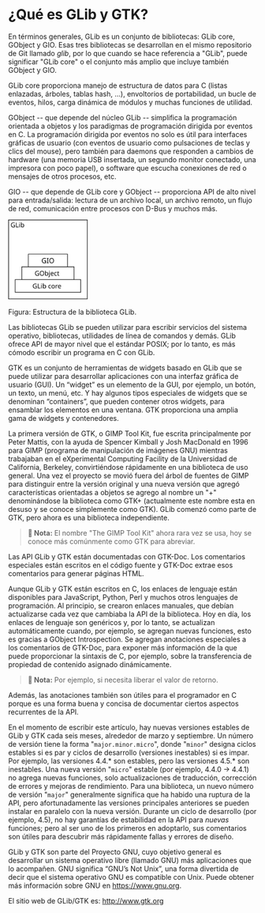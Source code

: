 # ¿Qué es GLib y GTK?

En términos generales, GLib es un conjunto de bibliotecas: GLib core, GObject y GIO. Esas tres bibliotecas se desarrollan en el mismo repositorio de Git llamado *glib*, por lo que cuando se hace referencia a "GLib", puede significar "GLib core" o el conjunto más amplio que incluye también GObject y GIO.

GLib core proporciona manejo de estructura de datos para C (listas enlazadas, árboles, tablas hash, ...), envoltorios de portabilidad, un bucle de eventos, hilos, carga dinámica de módulos y muchas funciones de utilidad.

GObject -- que depende del núcleo GLib -- simplifica la programación orientada a objetos y los paradigmas de programación dirigida por eventos en C. La programación dirigida por eventos no solo es útil para interfaces gráficas de usuario (con eventos de usuario como pulsaciones de teclas y clics del mouse), pero también para daemons que responden a cambios de hardware (una memoria USB insertada, un segundo monitor conectado, una impresora con poco papel), o software que escucha conexiones de red o mensajes de otros procesos, etc.

GIO -- que depende de GLib core y GObject -- proporciona API de alto nivel para entrada/salida: lectura de un archivo local, un archivo remoto, un flujo de red, comunicación entre procesos con D-Bus y muchos más.

<a id="fig-glib-struct-001"></a>

<div class="caption">

<img src="https://raw.githubusercontent.com/gersonbenavides/glib-gtk-libro/main/src/assets/images/diagrams/glib-struct-001.svg" alt="Estructura de la biblioteca GLib." width="32%" />

<p><span class="fig-glib-struct-001">Figura</span>: Estructura de la biblioteca GLib.</p>

</div>

Las bibliotecas GLib se pueden utilizar para escribir servicios del sistema operativo, bibliotecas, utilidades de línea de comandos y demás. GLib ofrece API de mayor nivel que el estándar POSIX; por lo tanto, es más cómodo escribir un programa en C con GLib.

GTK es un conjunto de herramientas de widgets basado en GLib que se puede utilizar para desarrollar aplicaciones con una interfaz gráfica de usuario (GUI). Un “widget” es un elemento de la GUI, por ejemplo, un botón, un texto, un menú, etc. Y hay algunos tipos especiales de widgets que se denominan “containers”, que pueden contener otros widgets, para ensamblar los elementos en una ventana. GTK proporciona una amplia gama de widgets y contenedores.

La primera versión de GTK, o GIMP Tool Kit, fue escrita principalmente por Peter Mattis, con la ayuda de Spencer Kimball y Josh MacDonald en 1996 para GIMP (programa de manipulación de imágenes GNU) mientras trabajaban en el eXperimental Computing Facility de la Universidad de California, Berkeley, convirtiéndose rápidamente en una biblioteca de uso general. Una vez el proyecto se movió fuera del árbol de fuentes de GIMP para distinguir entre la versión original y una nueva versión que agregó características orientadas a objetos se agrego al nombre un "+" denominándose la biblioteca como GTK+ (actualmente este nombre esta en desuso y se conoce simplemente como GTK). GLib comenzó como parte de GTK, pero ahora es una biblioteca independiente.

> **📌 Nota:** El nombre "The GIMP Tool Kit" ahora rara vez se usa, hoy se conoce más comúnmente como GTK para abreviar.

Las API GLib y GTK están documentadas con GTK-Doc. Los comentarios especiales están escritos en el código fuente y GTK-Doc extrae esos comentarios para generar páginas HTML.

Aunque GLib y GTK están escritos en C, los enlaces de lenguaje están disponibles para JavaScript, Python, Perl y muchos otros lenguajes de programación. Al principio, se crearon enlaces manuales, que debían actualizarse cada vez que cambiaba la API de la biblioteca. Hoy en día, los enlaces de lenguaje son genéricos y, por lo tanto, se actualizan automáticamente cuando, por ejemplo, se agregan nuevas funciones, esto es gracias a GObject Introspection. Se agregan anotaciones especiales a los comentarios de GTK-Doc, para exponer más información de la que puede proporcionar la sintaxis de C, por ejemplo, sobre la transferencia de propiedad de contenido asignado dinámicamente.

> **📌 Nota:** Por ejemplo, si necesita liberar el valor de retorno.

Además, las anotaciones también son útiles para el programador en C porque es una forma buena y concisa de documentar ciertos aspectos recurrentes de la API.

En el momento de escribir este artículo, hay nuevas versiones estables de GLib y GTK cada seis meses, alrededor de marzo y septiembre. Un número de versión tiene la forma "`major.minor.micro`", donde "`minor`" designa ciclos estables si es par y ciclos de desarrollo (versiones inestables) si es impar. Por ejemplo, las versiones 4.4.\* son estables, pero las versiones 4.5.\* son inestables. Una nueva versión "`micro`" estable (por ejemplo, 4.4.0 → 4.4.1) no agrega nuevas funciones, solo actualizaciones de traducción, corrección de errores y mejoras de rendimiento. Para una biblioteca, un nuevo número de versión "`major`" generalmente significa que ha habido una ruptura de la API, pero afortunadamente las versiones principales anteriores se pueden instalar en paralelo con la nueva versión. Durante un ciclo de desarrollo (por ejemplo, 4.5), no hay garantías de estabilidad en la API para *nuevas* funciones; pero al ser uno de los primeros en adoptarlo, sus comentarios son útiles para descubrir más rápidamente fallas y errores de diseño.

GLib y GTK son parte del Proyecto GNU, cuyo objetivo general es desarrollar un sistema operativo libre (llamado GNU) más aplicaciones que lo acompañen. GNU significa “GNU’s Not Unix”, una forma divertida de decir que el sistema operativo GNU es compatible con Unix. Puede obtener más información sobre GNU en <https://www.gnu.org>.

El sitio web de GLib/GTK es: <http://www.gtk.org>

<!-- Habilitacion del enumeramiento de referencias -->

<div class="intro-refs"></div>